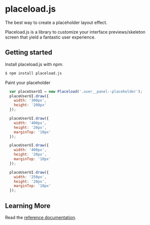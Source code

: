# placeload.js
The best way to create a placeholder layout effect.

Placeload.js is a library to customize your interface previews/skeleton screen that yield a fantastic user experience.

Getting started
------------

Install placeload.js with npm:

```sh
$ npm install placeload.js
```

Paint your placeholder

```js
  var placeUserUI = new Placeload('.user__panel--placeholder');
  placeUserUI.draw({
    width: '300px',
    height: '200px'
  });

  placeUserUI.draw({
    width: '400px',
    height: '20px',
    marginTop: '10px'
  });

  placeUserUI.draw({
    width: '400px',
    height: '20px',
    marginTop: '10px'
  });

  placeUserUI.draw({
    width: '250px',
    height: '20px',
    marginTop: '10px'
  });
```

Learning More
-------------

Read the [reference documentation](https://victorvoid.github.io/placeload.js/#documentation).

